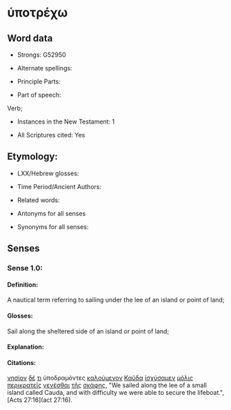 # ὑποτρέχω 

<!-- Status: S2=NeedsFinalCheck -->
<!-- Lexica used for edits: BDAG, FFM, LN, A-S -->

## Word data

* Strongs: G52950

* Alternate spellings:

* Principle Parts: 

* Part of speech: 

Verb;

* Instances in the New Testament: 1

* All Scriptures cited: Yes

## Etymology: 

* LXX/Hebrew glosses: 

* Time Period/Ancient Authors: 

* Related words: 

* Antonyms for all senses

* Synonyms for all senses: 

## Senses 

### Sense 1.0:

#### Definition: 

A nautical term referring to sailing under the lee of an island or point of land;

#### Glosses:

Sail along the sheltered side of an island or point of land;

#### Explanation:

#### Citations:

[νησίον](../G35190/01.md) [δέ](../G11610/01.md) [τι](../G51000/01.md) ὑποδραμόντες [καλούμενον](../G25640/01.md) [Καῦδα](../G28020/01.md) [ἰσχύσαμεν](../G24800/01.md) [μόλις](../G34330/01.md) [περικρατεῖς](../G40310/01.md) [γενέσθαι](../G10960/01.md) [τῆς](../G35880/01.md) [σκάφης](../G46270/01.md), 
"We sailed along the lee of a small island called Cauda, and with difficulty we were able to secure the lifeboat.", 
[Acts 27:16](act 27:16).
